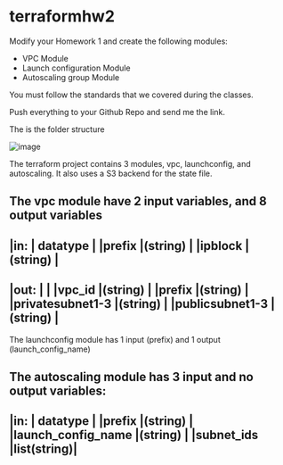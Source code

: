 # terraformhw2
Modify your Homework 1 and create the following modules:

- VPC Module
- Launch configuration Module
- Autoscaling group Module

You must follow the standards that we covered during the classes.

Push everything to your Github Repo and send me the link.

The is the folder structure

![image](https://user-images.githubusercontent.com/101609196/168199934-a0b09608-0cb3-4b64-9b61-2e0186fa1d58.png)

The terraform project contains 3 modules, vpc, launchconfig, and autoscaling. 
It also uses a S3 backend for the state file.

The vpc module have 2 input variables, and 8 output variables 
---------------------------------
|in:				| datatype	|
|prefix				|(string)	|
|ipblock			|(string)	|
---------------------------------
|out:				|			|
|vpc_id				|(string)	|
|prefix				|(string)	|
|privatesubnet1-3	|(string)	|
|publicsubnet1-3	|(string)	|
---------------------------------
The launchconfig module has 1 input (prefix) and 1 output (launch_config_name)

The autoscaling module has 3 input and no output variables:
---------------------------------
|in:				| datatype	|
|prefix				|(string)	|
|launch_config_name	|(string)	|
|subnet_ids			|list(string)|
---------------------------------
